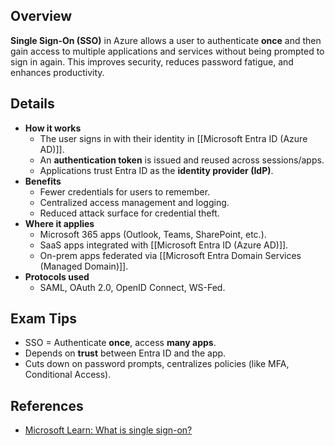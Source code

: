 ## **Overview**
**Single Sign-On (SSO)** in Azure allows a user to authenticate **once** and then gain access to multiple applications and services without being prompted to sign in again. This improves security, reduces password fatigue, and enhances productivity.

## **Details**
- **How it works**  
	- The user signs in with their identity in [[Microsoft Entra ID (Azure AD)]].  
	- An **authentication token** is issued and reused across sessions/apps.  
	- Applications trust Entra ID as the **identity provider (IdP)**.  
- **Benefits**  
	- Fewer credentials for users to remember.  
	- Centralized access management and logging.  
	- Reduced attack surface for credential theft.  
- **Where it applies**  
	- Microsoft 365 apps (Outlook, Teams, SharePoint, etc.).  
	- SaaS apps integrated with [[Microsoft Entra ID (Azure AD)]].  
	- On-prem apps federated via [[Microsoft Entra Domain Services (Managed Domain)]].  
- **Protocols used**  
	- SAML, OAuth 2.0, OpenID Connect, WS-Fed.  

## **Exam Tips**
- SSO = Authenticate **once**, access **many apps**.  
- Depends on **trust** between Entra ID and the app.  
- Cuts down on password prompts, centralizes policies (like MFA, Conditional Access).  

## **References**
- [Microsoft Learn: What is single sign-on?](https://learn.microsoft.com/en-us/azure/active-directory/manage-apps/what-is-single-sign-on)  